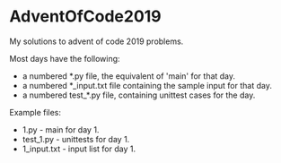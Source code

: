 # AdventOfCode2019
My solutions to advent of code 2019 problems.

Most days have the following:
* a numbered *.py file, the equivalent of 'main' for that day.
* a numbered *_input.txt file containing the sample input for that day.
* a numbered test_*.py file, containing unittest cases for the day.

Example files:
* 1.py - main for day 1.
* test_1.py - unittests for day 1.
* 1_input.txt - input list for day 1.
